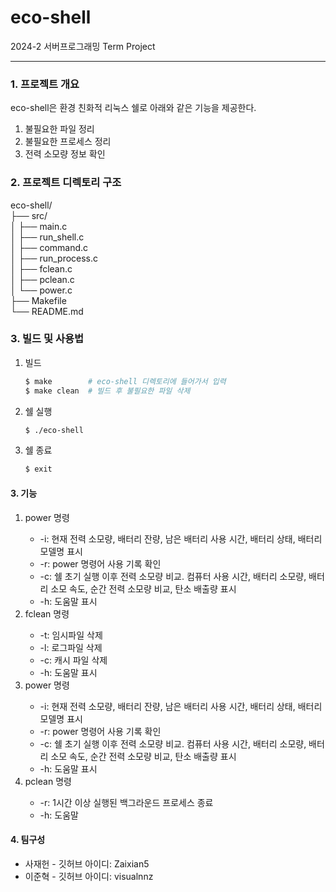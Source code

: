 # eco-shell
2024-2 서버프로그래밍 Term Project

<hr>

<h3>1. 프로젝트 개요</h3>
    <p>eco-shell은 환경 친화적 리눅스 쉘로 아래와 같은 기능을 제공한다.</p>
    <ol>
        <li>불필요한 파일 정리</li>
        <li>불필요한 프로세스 정리</li>
        <li>전력 소모량 정보 확인</li>
    </ol>

<h3>2. 프로젝트 디렉토리 구조</h3>

eco-shell/<br>
├── src/<br>
│   ├── main.c<br>
│   ├── run_shell.c<br>
│   ├── command.c<br>
│   ├── run_process.c<br>
│   ├── fclean.c<br>
│   ├── pclean.c<br>
│   └── power.c<br>
├── Makefile<br>
└── README.md<br>

<h3>3. 빌드 및 사용법</h3>
<ol>
<li>빌드</li>

```bash
$ make        # eco-shell 디렉토리에 들어가서 입력
$ make clean  # 빌드 후 불필요한 파일 삭제
```

<li>쉘 실행</li>

```bash
$ ./eco-shell
```

<li>쉘 종료</li>

```bash
$ exit
```
</ol>

<h4>3. 기능</h4>
<ol>
    <li>power 명령</li>
        <ul>
            <li>-i: 현재 전력 소모량, 배터리 잔량, 남은 배터리 사용 시간, 배터리 상태, 배터리 모델명 표시</li>
            <li>-r: power 명령어 사용 기록 확인</li>
            <li>-c: 쉘 초기 실행 이후 전력 소모량 비교. 컴퓨터 사용 시간, 배터리 소모량, 배터리 소모 속도, 순간 전력 소모량 비교, 탄소 배출량 표시</li>
            <li>-h: 도움말 표시</li>
        </ul>
    <li>fclean 명령</li>
        <ul>
            <li>-t: 임시파일 삭제</li>
            <li>-l: 로그파일 삭제</li>
            <li>-c: 캐시 파일 삭제</li>
            <li>-h: 도움말 표시</li>
        </ul>
    <li>power 명령</li>
        <ul>
            <li>-i: 현재 전력 소모량, 배터리 잔량, 남은 배터리 사용 시간, 배터리 상태, 배터리 모델명 표시</li>
            <li>-r: power 명령어 사용 기록 확인</li>
            <li>-c: 쉘 초기 실행 이후 전력 소모량 비교. 컴퓨터 사용 시간, 배터리 소모량, 배터리 소모 속도, 순간 전력 소모량 비교, 탄소 배출량 표시</li>
            <li>-h: 도움말 표시</li>
        </ul>
    <li>pclean 명령</li>
        <ul>
            <li>-r: 1시간 이상 실행된 백그라운드 프로세스 종료</li>
            <li>-h: 도움말</li>
        </ul>
</ol>
<h4>4. 팀구성</h4>
        <ul>
            <li>사재헌 - 깃허브 아이디: Zaixian5</li>
            <li>이준혁 - 깃허브 아이디: visualnnz</li>
        </ul>

